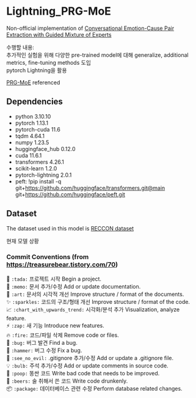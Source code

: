 # Lightning_PRG-MoE

Non-official implementation of [Conversational Emotion-Cause Pair Extraction with Guided Mixture of Experts](https://github.com/jdjin3000/PRG-MoE)

수행할 내용: <br>
추가적인 실험을 위해 다양한 pre-trained model에 대해 generalize, additional metrics, fine-tuning methods 도입 <br>
pytorch Lightning을 활용<br> 

[PRG-MoE](https://github.com/jdjin3000/PRG-MoE) referenced

## Dependencies
- python 3.10.10<br>
- pytorch 1.13.1<br>
- pytorch-cuda 11.6<br>
- tqdm 4.64.1<br>
- numpy 1.23.5<br>
- huggingface_hub 0.12.0<br>
- cuda 11.6.1<br>
- transformers 4.26.1<br>
- scikit-learn 1.2.0<br>
- pytorch-lightning 2.0.1<br>
- peft: !pip install -q git+https://github.com/huggingface/transformers.git@main git+https://github.com/huggingface/peft.git

## Dataset
The dataset used in this model is [RECCON dataset](https://github.com/declare-lab/RECCON)


현재 모델 상황




### Commit Conventions (from https://treasurebear.tistory.com/70)
🎉	`:tada:`	프로젝트 시작	Begin a project.<br>
📝	`:memo:`	문서 추가/수정	Add or update documentation.<br>
🎨	`:art:`	문서의 시각적 개선	Improve structure / format of the documents.<br>
✨	`:sparkles:`	코드의 구조/형태 개선	Improve structure / format of the code.<br>
📈	`:chart_with_upwards_trend:`	시각화/분석 추가	Visualization, analyze feature.<br>
⚡️	`:zap:`	새 기능	Introduce new features.<br>
🔥	`:fire:`	코드/파일 삭제	Remove code or files.<br>
🐛	`:bug:`	버그 발견 Find a bug.<br>
🔨	`:hammer:`	버그 수정 Fix a bug.<br>
🙈	`:see_no_evil:`	.gitignore 추가/수정	Add or update a .gitignore file.<br>
💡	`:bulb:`	주석 추가/수정	Add or update comments in source code.<br>
💩	`:poop:`	똥싼 코드	Write bad code that needs to be improved.<br>
🍻	`:beers:`	술 취해서 쓴 코드	Write code drunkenly.<br>
📦	`:package:`	데이터베이스 관련 수정	Perform database related changes.<br>